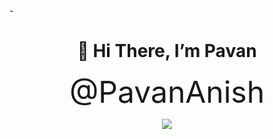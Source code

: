 
</head>
-<h1 align="center">👋 Hi There, I’m Pavan</h1>
 <p align="center">
        <font size="7">@PavanAnish</font>

<p align="center">
  <a href="https://skillicons.dev">
    <img src="https://skillicons.dev/icons?i=python,figma,java,c,javascript,mysql" />
  </a> 
</p>
<!---
PavanAnish/PavanAnish is a ✨ special ✨ repository because its `README.md` (this file) appears on your GitHub profile.
You can click the Preview link to take a look at your changes.
--->  
